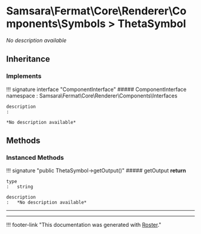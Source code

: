 # Samsara\Fermat\Core\Renderer\Components\Symbols > ThetaSymbol

*No description available*


## Inheritance


### Implements

!!! signature interface "ComponentInterface"
    ##### ComponentInterface
    namespace
    :   Samsara\Fermat\Core\Renderer\Components\Interfaces

    description
    :   

    *No description available*



## Methods


### Instanced Methods

!!! signature "public ThetaSymbol->getOutput()"
    ##### getOutput
    **return**

    type
    :   string

    description
    :   *No description available*
    
---




---
!!! footer-link "This documentation was generated with [Roster](https://jordanrl.github.io/Roster/)."